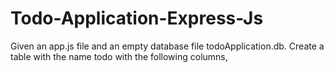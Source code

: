 # Todo-Application-Express-Js
Given an app.js file and an empty database file todoApplication.db.  Create a table with the name todo with the following columns,
